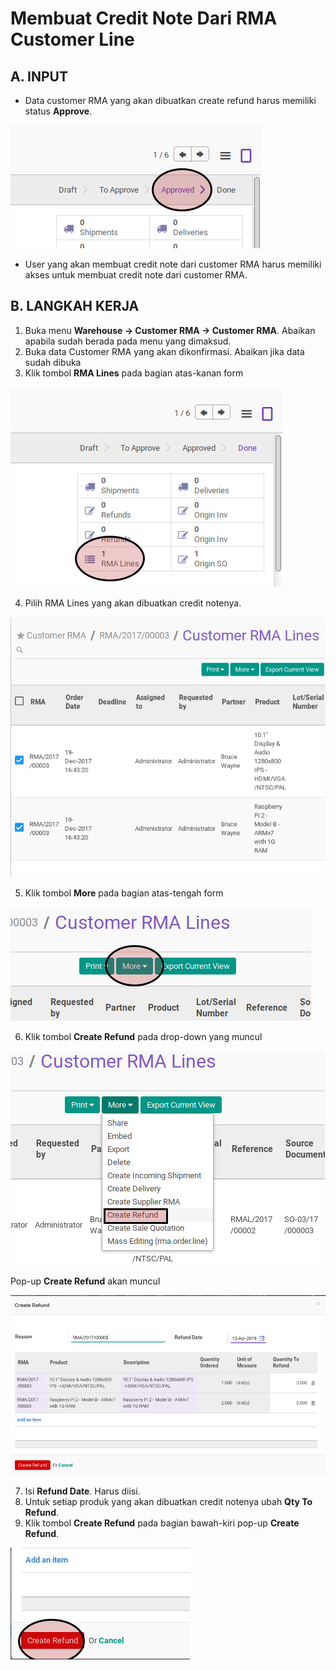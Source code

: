 # Membuat Credit Note Dari RMA Customer Line

## A. INPUT

* Data customer RMA yang akan dibuatkan create refund harus memiliki status **Approve**.

![](../../img/customer-rma/status-approve.png)

* User yang akan membuat credit note dari customer RMA harus memiliki akses untuk membuat credit note dari customer RMA.

## B. LANGKAH KERJA

1. Buka menu **Warehouse -> Customer RMA -> Customer RMA**. Abaikan apabila sudah berada pada menu yang dimaksud.
2. Buka data Customer RMA yang akan dikonfirmasi. Abaikan jika data sudah dibuka
3. Klik tombol **RMA Lines** pada bagian atas-kanan form

![](../../img/customer-rma/tombol-rma-lines.png)

4. Pilih RMA Lines yang akan dibuatkan credit notenya.

![](../../img/customer-rma/pilih-rma-line.png)

5. Klik tombol **More** pada bagian atas-tengah form

![](../../img/customer-rma/tombol-more-line.png)

6. Klik tombol **Create Refund** pada drop-down yang muncul

![](../../img/customer-rma/tombol-create-refund.png)

Pop-up **Create Refund** akan muncul

![](../../img/customer-rma/pop-up-create-refund.png)

7. Isi **Refund Date**. Harus diisi.
8. Untuk setiap produk yang akan dibuatkan credit notenya ubah **Qty To Refund**.
9. Klik tombol **Create Refund** pada bagian bawah-kiri pop-up **Create Refund**.

![](../../img/customer-rma/tombol-create-refund-popup.png)
